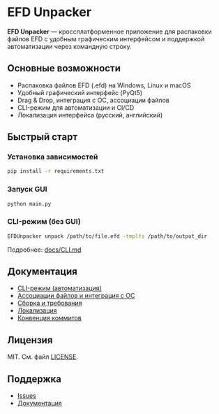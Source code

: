 # EFD Unpacker

**EFD Unpacker** — кроссплатформенное приложение для распаковки файлов EFD с удобным графическим интерфейсом и поддержкой автоматизации через командную строку.

## Основные возможности
- Распаковка файлов EFD (.efd) на Windows, Linux и macOS
- Удобный графический интерфейс (PyQt5)
- Drag & Drop, интеграция с ОС, ассоциации файлов
- CLI-режим для автоматизации и CI/CD
- Локализация интерфейса (русский, английский)

## Быстрый старт

### Установка зависимостей
```bash
pip install -r requirements.txt
```

### Запуск GUI
```bash
python main.py
```

### CLI-режим (без GUI)
```bash
EFDUnpacker unpack /path/to/file.efd -tmplts /path/to/output_dir
```
Подробнее: [docs/CLI.md](docs/CLI.md)

## Документация
- [CLI-режим (автоматизация)](docs/CLI.md)
- [Ассоциации файлов и интеграция с ОС](docs/FILE_ASSOCIATION_GUIDE.md)
- [Сборка и требования](docs/BUILD.md)
- [Локализация](docs/LOCALIZATION_README.md)
- [Конвенция коммитов](docs/COMMIT_CONVENTION.md)

## Лицензия
MIT. См. файл [LICENSE](LICENSE).

## Поддержка
- [Issues](https://github.com/IngvarConsulting/efd_unpacker/issues)
- [Документация](docs/)
